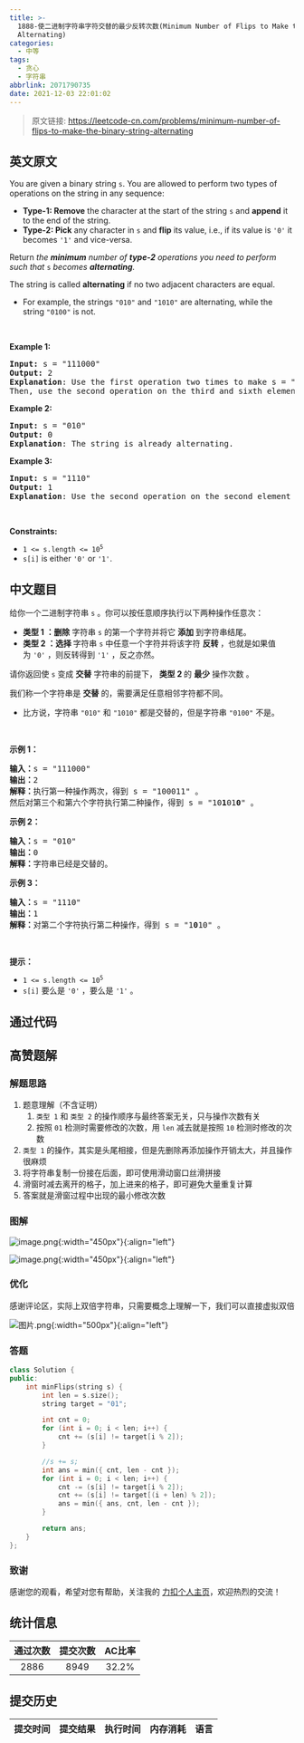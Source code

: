 ```yaml
---
title: >-
  1888-使二进制字符串字符交替的最少反转次数(Minimum Number of Flips to Make the Binary String
  Alternating)
categories:
  - 中等
tags:
  - 贪心
  - 字符串
abbrlink: 2071790735
date: 2021-12-03 22:01:02
---
```


> 原文链接: https://leetcode-cn.com/problems/minimum-number-of-flips-to-make-the-binary-string-alternating


## 英文原文
<div><p>You are given a binary string <code>s</code>. You are allowed to perform two types of operations on the string in any sequence:</p>

<ul>
	<li><strong>Type-1: Remove</strong> the character at the start of the string <code>s</code> and <strong>append</strong> it to the end of the string.</li>
	<li><strong>Type-2: Pick</strong> any character in <code>s</code> and <strong>flip</strong> its value, i.e., if its value is <code>&#39;0&#39;</code> it becomes <code>&#39;1&#39;</code> and vice-versa.</li>
</ul>

<p>Return <em>the <strong>minimum</strong> number of <strong>type-2</strong> operations you need to perform</em> <em>such that </em><code>s</code> <em>becomes <strong>alternating</strong>.</em></p>

<p>The string is called <strong>alternating</strong> if no two adjacent characters are equal.</p>

<ul>
	<li>For example, the strings <code>&quot;010&quot;</code> and <code>&quot;1010&quot;</code> are alternating, while the string <code>&quot;0100&quot;</code> is not.</li>
</ul>

<p>&nbsp;</p>
<p><strong>Example 1:</strong></p>

<pre>
<strong>Input:</strong> s = &quot;111000&quot;
<strong>Output:</strong> 2
<strong>Explanation</strong>: Use the first operation two times to make s = &quot;100011&quot;.
Then, use the second operation on the third and sixth elements to make s = &quot;10<u>1</u>01<u>0</u>&quot;.
</pre>

<p><strong>Example 2:</strong></p>

<pre>
<strong>Input:</strong> s = &quot;010&quot;
<strong>Output:</strong> 0
<strong>Explanation</strong>: The string is already alternating.
</pre>

<p><strong>Example 3:</strong></p>

<pre>
<strong>Input:</strong> s = &quot;1110&quot;
<strong>Output:</strong> 1
<strong>Explanation</strong>: Use the second operation on the second element to make s = &quot;1<u>0</u>10&quot;.
</pre>

<p>&nbsp;</p>
<p><strong>Constraints:</strong></p>

<ul>
	<li><code>1 &lt;= s.length &lt;= 10<sup>5</sup></code></li>
	<li><code>s[i]</code> is either <code>&#39;0&#39;</code> or <code>&#39;1&#39;</code>.</li>
</ul>
</div>

## 中文题目
<div><p>给你一个二进制字符串 <code>s</code> 。你可以按任意顺序执行以下两种操作任意次：</p>

<ul>
	<li><strong>类型 1 ：删除</strong> 字符串 <code>s</code> 的第一个字符并将它 <strong>添加</strong> 到字符串结尾。</li>
	<li><strong>类型 2 ：选择 </strong>字符串 <code>s</code> 中任意一个字符并将该字符 <strong>反转 </strong>，也就是如果值为 <code>'0'</code> ，则反转得到 <code>'1'</code> ，反之亦然。</li>
</ul>

<p>请你返回使 <code>s</code> 变成 <strong>交替</strong> 字符串的前提下， <strong>类型 2 </strong>的 <strong>最少</strong> 操作次数 。</p>

<p>我们称一个字符串是 <strong>交替</strong> 的，需要满足任意相邻字符都不同。</p>

<ul>
	<li>比方说，字符串 <code>"010"</code> 和 <code>"1010"</code> 都是交替的，但是字符串 <code>"0100"</code> 不是。</li>
</ul>

<p> </p>

<p><strong>示例 1：</strong></p>

<pre><b>输入：</b>s = "111000"
<b>输出：</b>2
<b>解释：</b>执行第一种操作两次，得到 s = "100011" 。
然后对第三个和第六个字符执行第二种操作，得到 s = "10<strong>1</strong>01<strong>0</strong>" 。
</pre>

<p><strong>示例 2：</strong></p>

<pre><b>输入：</b>s = "010"
<b>输出：</b>0
<strong>解释：</strong>字符串已经是交替的。
</pre>

<p><strong>示例 3：</strong></p>

<pre><b>输入：</b>s = "1110"
<b>输出：</b>1
<b>解释：</b>对第二个字符执行第二种操作，得到 s = "1<strong>0</strong>10" 。
</pre>

<p> </p>

<p><strong>提示：</strong></p>

<ul>
	<li><code>1 &lt;= s.length &lt;= 10<sup>5</sup></code></li>
	<li><code>s[i]</code> 要么是 <code>'0'</code> ，要么是 <code>'1'</code> 。</li>
</ul>
</div>

## 通过代码
<RecoDemo>
</RecoDemo>


## 高赞题解
### 解题思路
1. 题意理解（不含证明）
    1. `类型 1` 和 `类型 2` 的操作顺序与最终答案无关，只与操作次数有关
    2. 按照 `01` 检测时需要修改的次数，用 `len` 减去就是按照 `10` 检测时修改的次数
2. `类型 1` 的操作，其实是头尾相接，但是先删除再添加操作开销太大，并且操作很麻烦
3. 将字符串复制一份接在后面，即可使用滑动窗口丝滑拼接
4. 滑窗时减去离开的格子，加上进来的格子，即可避免大量重复计算
5. 答案就是滑窗过程中出现的最小修改次数

### 图解																	
![image.png](../images/minimum-number-of-flips-to-make-the-binary-string-alternating-0.png){:width="450px"}{:align="left"}


![image.png](../images/minimum-number-of-flips-to-make-the-binary-string-alternating-1.png){:width="450px"}{:align="left"}


### 优化
感谢评论区，实际上双倍字符串，只需要概念上理解一下，我们可以直接虚拟双倍

![图片.png](../images/minimum-number-of-flips-to-make-the-binary-string-alternating-2.png){:width="500px"}{:align="left"}



### 答题
```C++ []
class Solution {
public:
    int minFlips(string s) {
        int len = s.size();
        string target = "01";

        int cnt = 0;
        for (int i = 0; i < len; i++) {
            cnt += (s[i] != target[i % 2]);
        }

        //s += s;
        int ans = min({ cnt, len - cnt });
        for (int i = 0; i < len; i++) {
            cnt -= (s[i] != target[i % 2]);
            cnt += (s[i] != target[(i + len) % 2]);
            ans = min({ ans, cnt, len - cnt });
        }

        return ans;
    }
};
```

### 致谢

感谢您的观看，希望对您有帮助，关注我的 [力扣个人主页](https://leetcode-cn.com/u/ikaruga/)，欢迎热烈的交流！  

## 统计信息
| 通过次数 | 提交次数 | AC比率 |
| :------: | :------: | :------: |
|    2886    |    8949    |   32.2%   |

## 提交历史
| 提交时间 | 提交结果 | 执行时间 |  内存消耗  | 语言 |
| :------: | :------: | :------: | :--------: | :--------: |
